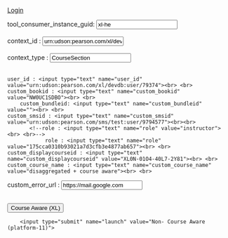 <!-- saved from url=(0113)file:///C:/Users/Murali/AppData/Roaming/Skype/My%20Skype%20Received%20Files/FINAL_eText2.0_QA_Backlinking(2).html -->
<html><head><meta http-equiv="Content-Type" content="text/html; charset=windows-1252"></head><body>

<a href="http://login.cert.pearsoncmg.com/sso/SSOServlet2?cmd=login&okurl=http://www.boston.com&errurl=http://www.yahoo.com&loginname=nextext_smsedupi&encPassword=N&password=Password1&siteid=154227" target="_blank">Login </a> <br>


<form name="myForm1" id="Instructor" action="http://paperapi-qa.stg-openclass.com/nextext-api/api/platforms/mastering" method="post" target="_blank">
        tool_consumer_instance_guid: <input type="text" name="tool_consumer_instance_guid" value="xl-he"><br><br>
        context_id : <input type="text" name="context_id" value="urn:udson:pearson.com/xl/devdb:course/159915"><br> <br>   
   context_type : <input type="text" name="context_type" value="CourseSection"> <br> <br>
    
    user_id : <input type="text" name="user_id" value="urn:udson:pearson.com/xl/devdb:user/79374"><br> <br>
    custom_bookid : <input type="text" name="custom_bookid" value="NW0UC1SDBO"><br> <br>
        custom_bundleid: <input type="text" name="custom_bundleid" value=""><br> <br>
    custom_smsid : <input type="text" name="custom_smsid" value="urn:udson:pearson.com/sms/test:user/9794577"><br><br>
           <!--role : <input type="text" name="role" value="instructor"><br> <br>-->
                role : <input type="text" name="role" value="175cca0310b93021a7d3cfb3e4877ab657"><br> <br>
    custom_displaycourseid : <input type="text" name="custom_displaycourseid" value="XL0N-01O4-40L7-2Y81"><br> <br>
    custom_course_name : <input type="text" name="custom_course_name" value="disaggregated + course aware"><br> <br>
 custom_error_url : <input type="text" name="custom_error_url" value="https://mail.google.com"  /><br> <br>



 <input type="submit" name="launch" value="Course Aware (XL)">
</form>

<form name="myForm2" action="http://paperapi-qa.stg-openclass.com/nextext-api/api/platforms/platform-11/books/1380RUL1HME" method="get" target="_blank">
        

        <input type="submit" name="launch" value="Non- Course Aware (platform-11)">
</form>

</body></html>













